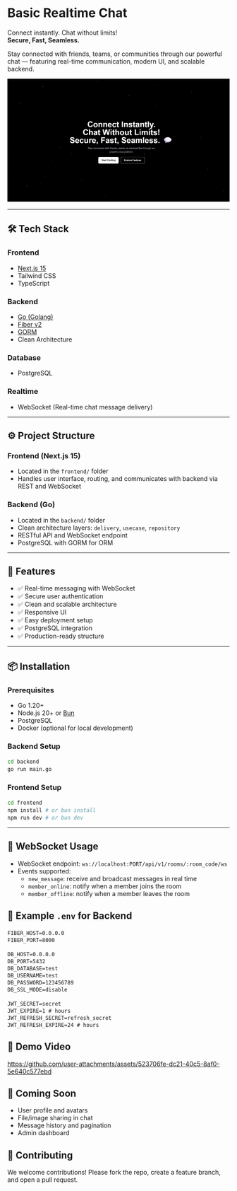 
# Basic Realtime Chat

Connect instantly. Chat without limits!  
**Secure, Fast, Seamless.**

Stay connected with friends, teams, or communities through our powerful chat — featuring real-time communication, modern UI, and scalable backend.

![Hero Screenshot](./demo/image_demo.png)

---

## 🛠 Tech Stack

### Frontend
- [Next.js 15](https://nextjs.org/)
- Tailwind CSS
- TypeScript

### Backend
- [Go (Golang)](https://go.dev/)
- [Fiber v2](https://docs.gofiber.io/)
- [GORM](https://gorm.io/)
- Clean Architecture

### Database
- PostgreSQL

### Realtime
- WebSocket (Real-time chat message delivery)

---

## ⚙️ Project Structure

### Frontend (Next.js 15)
- Located in the `frontend/` folder
- Handles user interface, routing, and communicates with backend via REST and WebSocket

### Backend (Go)
- Located in the `backend/` folder
- Clean architecture layers: `delivery`, `usecase`, `repository`
- RESTful API and WebSocket endpoint
- PostgreSQL with GORM for ORM

---

## 🚀 Features

- ✅ Real-time messaging with WebSocket
- ✅ Secure user authentication
- ✅ Clean and scalable architecture
- ✅ Responsive UI
- ✅ Easy deployment setup
- ✅ PostgreSQL integration
- ✅ Production-ready structure

---

## 📦 Installation

### Prerequisites
- Go 1.20+
- Node.js 20+ or [Bun](https://bun.sh/)
- PostgreSQL
- Docker (optional for local development)

### Backend Setup

```bash
cd backend
go run main.go
````

### Frontend Setup

```bash
cd frontend
npm install # or bun install
npm run dev # or bun dev
```

---

## 🔄 WebSocket Usage

* WebSocket endpoint: `ws://localhost:PORT/api/v1/rooms/:room_code/ws`
* Events supported:
  * `new_message`: receive and broadcast messages in real time
  * `member_online`: notify when a member joins the room
  * `member_offline`: notify when a member leaves the room


## 📁 Example `.env` for Backend

```env
FIBER_HOST=0.0.0.0
FIBER_PORT=8000

DB_HOST=0.0.0.0
DB_PORT=5432
DB_DATABASE=test
DB_USERNAME=test
DB_PASSWORD=123456789
DB_SSL_MODE=disable

JWT_SECRET=secret
JWT_EXPIRE=1 # hours
JWT_REFRESH_SECRET=refresh_secret
JWT_REFRESH_EXPIRE=24 # hours
```

## 📸 Demo Video

https://github.com/user-attachments/assets/523706fe-dc21-40c5-8af0-5e640c577ebd

## 🧪 Coming Soon

* User profile and avatars
* File/image sharing in chat
* Message history and pagination
* Admin dashboard

## 🤝 Contributing

We welcome contributions! Please fork the repo, create a feature branch, and open a pull request.
